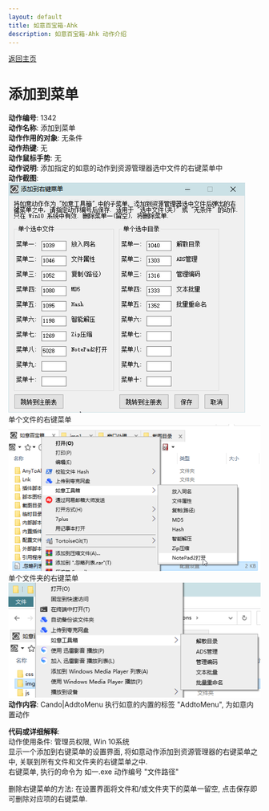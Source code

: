 ```yaml
---
layout: default
title: 如意百宝箱-Ahk
description: 如意百宝箱-Ahk 动作介绍
---
```

<link rel="stylesheet" href="../Actions/css/atom-one-light.min.css">
<script src="../Actions/js/highlight.min.js"></script>
<script>hljs.highlightAll();</script>

[返回主页](../index.md)

# [](#header-2) 添加到菜单

**动作编号**: 1342  
**动作名称**: 添加到菜单  
**动作作用的对象**: 无条件  
**动作热键**: 无  
**动作鼠标手势**: 无  
**动作说明**: 添加指定的如意的动作到资源管理器选中文件的右键菜单中  
**动作截图**:  
  ![添加到菜单1](img1/1342-1.png)  
  单个文件的右键菜单  
  ![添加到菜单2](img1/1342-2.png)  
  单个文件夹的右键菜单  
  ![添加到菜单3](img1/1342-3.png)  
**动作内容**: Cando|AddtoMenu
执行如意的内置的标签 "AddtoMenu", 为如意内置动作  

**代码或详细解释**:  
动作使用条件: 管理员权限, Win 10系统  
显示一个添加到右键菜单的设置界面, 将如意动作添加到资源管理器的右键菜单之中, 关联到所有文件和文件夹的右键菜单之中.  
右键菜单, 执行的命令为 如一.exe 动作编号 "文件路径"  

删除右键菜单的方法: 在设置界面将文件和/或文件夹下的菜单一留空, 点击保存即可删除对应项的右键菜单.  